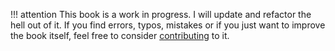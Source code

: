 !!! attention
    This book is a work in progress. I will update and refactor the hell out of it.
    If you find errors, typos, mistakes or if you just want to improve the book itself,
    feel free to consider [contributing](../contributing.md) to it.
